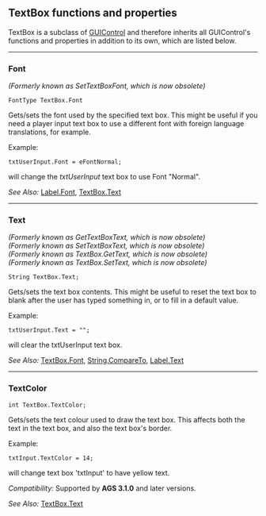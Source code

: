 ## TextBox functions and properties

TextBox is a subclass of [GUIControl](GUIControl) and therefore inherits all GUIControl's functions and properties in addition to its own, which are listed below.

---

### Font

*(Formerly known as SetTextBoxFont, which is now obsolete)*

    FontType TextBox.Font

Gets/sets the font used by the specified text box. This might be useful
if you need a player input text box to use a different font with foreign
language translations, for example.

Example:

    txtUserInput.Font = eFontNormal;

will change the *txtUserInput* text box to use Font "Normal".

*See Also:* [Label.Font](Label#font),
[TextBox.Text](TextBox#text)

---

### Text

*(Formerly known as GetTextBoxText, which is now obsolete)*<br>
*(Formerly known as SetTextBoxText, which is now obsolete)*<br>
*(Formerly known as TextBox.GetText, which is now obsolete)*<br>
*(Formerly known as TextBox.SetText, which is now obsolete)*

    String TextBox.Text;

Gets/sets the text box contents. This might be useful to reset the text
box to blank after the user has typed something in, or to fill in a
default value.

Example:

    txtUserInput.Text = "";

will clear the txtUserInput text box.

*See Also:* [TextBox.Font](TextBox#font),
[String.CompareTo](String#compareto),
[Label.Text](Label#text)

---

### TextColor

    int TextBox.TextColor;

Gets/sets the text colour used to draw the text box. This affects both
the text in the text box, and also the text box's border.

Example:

    txtInput.TextColor = 14;

will change text box 'txtInput' to have yellow text.

*Compatibility:* Supported by **AGS 3.1.0** and later versions.

*See Also:* [TextBox.Text](TextBox#text)

